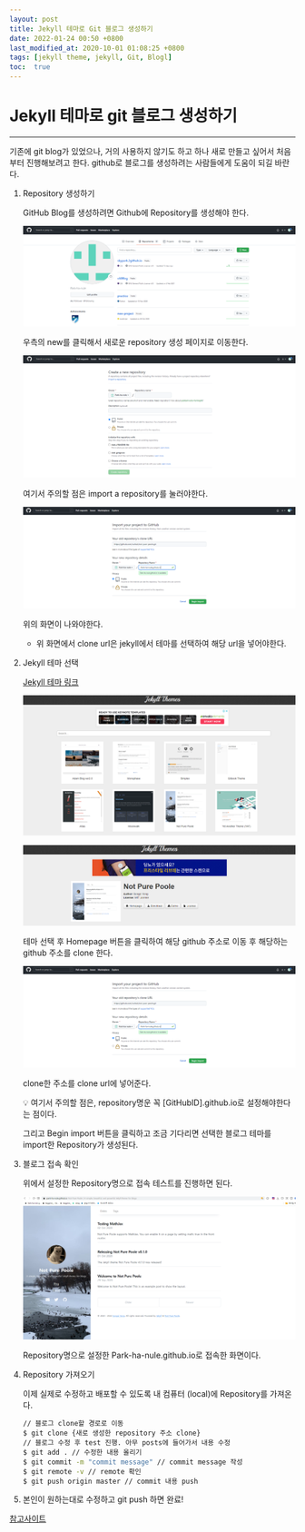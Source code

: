 ```yaml
---
layout: post
title: Jekyll 테마로 Git 블로그 생성하기
date: 2022-01-24 00:50 +0800
last_modified_at: 2020-10-01 01:08:25 +0800
tags: [jekyll theme, jekyll, Git, Blogl]
toc:  true
---
```

# Jekyll 테마로 git 블로그 생성하기

---

기존에 git blog가 있었으나, 거의 사용하지 않기도 하고 하나 새로 만들고 싶어서 처음부터 진행해보려고 한다. github로 블로그를 생성하려는 사람들에게 도움이 되길 바란다.

1. Repository 생성하기

    GitHub Blog를 생성하려면 Github에 Repository를 생성해야 한다.

    ![우측의 new를 클릭해서 새로운 repository 생성 페이지로 이동한다.](../assets/img/1.png)

    우측의 new를 클릭해서 새로운 repository 생성 페이지로 이동한다.

    ![여기서 주의할 점은 import a repository를 눌러야한다.](../assets/img/2.png)

    여기서 주의할 점은 import a repository를 눌러야한다.

    ![위의 화면이 나와야한다.](../assets/img/3.png)

    위의 화면이 나와야한다.

    - 위 화면에서 clone url은 jekyll에서 테마를 선택하여 해당 url을 넣어야한다.
2. Jekyll 테마 선택

    [Jekyll 테마 링크]([http://jekyllthemes.org/](http://jekyllthemes.org/))

    ![Untitled](../assets/img/4.png)

    ![테마 선택 후 Homepage 버튼을 클릭하여 해당 github 주소로 이동 후 해당하는 github 주소를 clone 한다.](../assets/img/5.png)

    테마 선택 후 Homepage 버튼을 클릭하여 해당 github 주소로 이동 후 해당하는 github 주소를 clone 한다.

    ![clone한 주소를 clone url에 넣어준다.](../assets/img/3.png)

    clone한 주소를 clone url에 넣어준다.

    <aside>
    💡 여기서 주의할 점은, repository명운 꼭 [GitHubID].github.io로 설정해야한다는 점이다.

    </aside>

    그리고 Begin import 버튼을 클릭하고 조금 기다리면 선택한 블로그 테마를 import한 Repository가 생성된다.

3. 블로그 접속 확인

    위에서 설정한 Repository명으로 접속 테스트를 진행하면 된다.

    ![Repository명으로 설정한 Park-ha-nule.github.io로 접속한 화면이다.](../assets/img/6.png)

    Repository명으로 설정한 Park-ha-nule.github.io로 접속한 화면이다.

4. Repository 가져오기

    이제 실제로 수정하고 배포할 수 있도록 내 컴퓨터 (local)에 Repository를 가져온다.

    ```bash
    // 블로그 clone할 경로로 이동
    $ git clone {새로 생성한 repository 주소 clone}
    // 블로그 수정 후 test 진행. 아무 posts에 들어가서 내용 수정
    $ git add . // 수정한 내용 올리기
    $ git commit -m "commit message" // commit message 작성
    $ git remote -v // remote 확인
    $ git push origin master // commit 내용 push
    ```

5. 본인이 원하는대로 수정하고 git push 하면 완료!



[참고사이트]([https://www.zoomkoding.com/gatsby-github-blog/](https://www.zoomkoding.com/gatsby-github-blog/))
